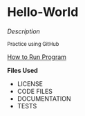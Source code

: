 # Hello-World



*Description*

<sub>Practice using GitHub<sub>

[How to Run Program](https://www.example.com)

**Files Used**
- LICENSE
- CODE FILES
- DOCUMENTATION
- TESTS
